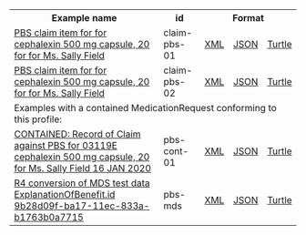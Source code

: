 <table class="list" width="100%">            
   <tr>
     <th>Example name</th>
     <th>id</th>
     <th colspan="3">Format</th>
   </tr>
   <tr>
      <td><a href="MedicationRequest-claim-pbs-01.html">PBS claim item for for cephalexin 500 mg capsule, 20 for for Ms. Sally Field</a></td>
      <td>claim-pbs-01</td>
      <td><a href="MedicationRequest-claim-pbs-01.xml.html">XML</a></td>
      <td><a href="MedicationRequest-claim-pbs-01.json.html">JSON</a></td>
      <td><a href="MedicationRequest-claim-pbs-01.ttl.html">Turtle</a></td>
   </tr>
   <tr>
      <td><a href="MedicationRequest-claim-pbs-02.html">PBS claim item for for cephalexin 500 mg capsule, 20 for for Ms. Sally Field</a></td>
      <td>claim-pbs-02</td>
      <td><a href="MedicationRequest-claim-pbs-02.xml.html">XML</a></td>
      <td><a href="MedicationRequest-claim-pbs-02.json.html">JSON</a></td>
      <td><a href="MedicationRequest-claim-pbs-02.ttl.html">Turtle</a></td>
   </tr>
   <tr>
      <td colspan="5">Examples with a contained MedicationRequest conforming to this profile:</td>
   </tr>
   <tr>
      <td><a href="ExplanationOfBenefit-pbs-cont-01.html">CONTAINED: Record of Claim against PBS for 03119E cephalexin 500 mg capsule, 20 for Ms. Sally Field 16 JAN 2020</a></td>
      <td>pbs-cont-01</td>
      <td><a href="ExplanationOfBenefit-pbs-cont-01.xml.html">XML</a></td>
      <td><a href="ExplanationOfBenefit-pbs-cont-01.json.html">JSON</a></td>
      <td><a href="ExplanationOfBenefit-pbs-cont-01.ttl.html">Turtle</a></td>
   </tr>
   <tr>
      <td><a href="ExplanationOfBenefit-pbs-mds.html">R4 conversion of MDS test data ExplanationOfBenefit.id 9b28d09f-ba17-11ec-833a-b1763b0a7715</a></td>
      <td>pbs-mds</td>
      <td><a href="ExplanationOfBenefit-pbs-mds.xml.html">XML</a></td>
      <td><a href="ExplanationOfBenefit-pbs-mds.json.html">JSON</a></td>
      <td><a href="ExplanationOfBenefit-pbs-mds.ttl.html">Turtle</a></td>
   </tr>
</table>
